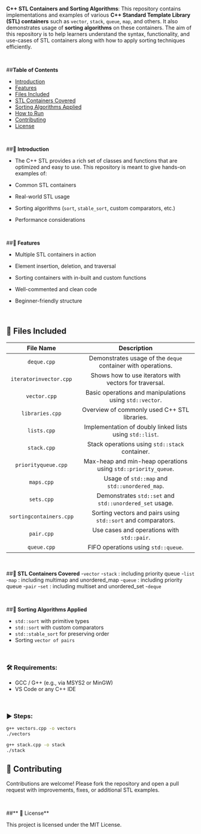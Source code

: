 **C++ STL Containers and Sorting Algorithms**:
This repository contains implementations and examples of various **C++ Standard Template Library (STL) containers** such as `vector`, `stack`, `queue`, `map`, and others. It also demonstrates usage of **sorting algorithms** on these containers.
The aim of this repository is to help learners understand the syntax, functionality, and use-cases of STL containers along with how to apply sorting techniques efficiently.

<br>

##**Table of Contents**
- [Introduction](#introduction)
- [Features](#features)
- [Files Included](#files-included)
- [STL Containers Covered](#stl-containers-covered)
- [Sorting Algorithms Applied](#sorting-algorithms-applied)
- [How to Run](#how-to-run)
- [Contributing](#contributing)
- [License](#license)

<br>

 ##**🧾 Introduction**
- The C++ STL provides a rich set of classes and functions that are optimized and easy to use. This repository is meant to give hands-on examples of:
- Common STL containers
- Real-world STL usage
- Sorting algorithms (`sort`, `stable_sort`, custom comparators, etc.)
- Performance considerations

  <br>

##**🚀 Features**
- Multiple STL containers in action
- Element insertion, deletion, and traversal
- Sorting containers with in-built and custom functions
- Well-commented and clean code
- Beginner-friendly structure

  <br>

## **📂 Files Included**
|     File Name           |             Description                                      |
|:-----------------------:|:------------------------------------------------------------:|
| `deque.cpp`             | Demonstrates usage of the `deque` container with operations. |
| `iteratorinvector.cpp`  | Shows how to use iterators with vectors for traversal.       |
| `vector.cpp`            | Basic operations and manipulations using `std::vector`.      |
| `libraries.cpp`         | Overview of commonly used C++ STL libraries.                 |
| `lists.cpp`             | Implementation of doubly linked lists using `std::list`.     |
| `stack.cpp`             | Stack operations using `std::stack` container.               |
| `priorityqueue.cpp`     | Max-heap and min-heap operations using `std::priority_queue`.|
| `maps.cpp`              | Usage of `std::map` and `std::unordered_map`.                |
| `sets.cpp`              | Demonstrates `std::set` and `std::unordered_set` usage.      |
| `sortingcontainers.cpp` | Sorting vectors and pairs using `std::sort` and comparators. |
| `pair.cpp`              | Use cases and operations with `std::pair`.                   |
| `queue.cpp`             | FIFO operations using `std::queue`.                          |

<br>

##**🧺 STL Containers Covered**
-`vector` 
-`stack` : including priority queue
-`list` 
-`map` : including multimap and unordered_map
-`queue` : including priority queue
-`pair` 
-`set` : including multiset and unordered_set
-`deque`

<br>

##**🔀 Sorting Algorithms Applied**

- `std::sort` with primitive types
- `std::sort` with custom comparators
- `std::stable_sort` for preserving order
- Sorting `vector of pairs`

<br>

### **🛠 Requirements:**
- GCC / G++ (e.g., via MSYS2 or MinGW)
- VS Code or any C++ IDE

<br>

### ▶️ Steps:
```bash
g++ vectors.cpp -o vectors
./vectors

g++ stack.cpp -o stack
./stack
```

## **🤝 Contributing**

Contributions are welcome! Please fork the repository and open a pull request with improvements, fixes, or additional STL examples.

<br>


##** 📄 License**

This project is licensed under the MIT License.


